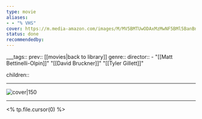 ```yaml
---
type: movie
aliases:
- - "% VHS"
cover: https://m.media-amazon.com/images/M/MV5BMTUwODAxMzMwNF5BMl5BanBnXkFtZTcwMTk3MTQ5Nw@@._V1_SX300.jpg
status: done
recommendedby:
---
```

___tags:: prev:: [[movies|back to library]]
genre::
director::   - "[[Matt Bettinelli-Olpin]]" "[[David Bruckner]]" "[[Tyler Gillett]]"
  

  
children::
___
![cover|150](https://m.media-amazon.com/images/M/MV5BMTUwODAxMzMwNF5BMl5BanBnXkFtZTcwMTk3MTQ5Nw@@._V1_SX300.jpg)
___
<% tp.file.cursor(0) %>
